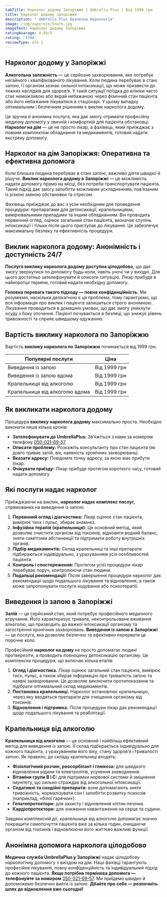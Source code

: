 ```yaml
---
tabTitle: Нарколог додому Запоріжжя | Umbrella Plus | Від 1999 грн
title: Нарколог додому Запоріжжя
description: ' Umbrella Plus Безпечна Наркологія'
image: /img/zaporoje/5nark.jpg
imageText: Нарколог додому Запоріжжя
ratingAvarage: 4.99/5
rating: '1744'
reviewType: alk-1
---
```


## Нарколог додому у Запоріжжі

**Алкогольна залежність** — це серйозне захворювання, яке потребує негайного і кваліфікованого лікування. Коли людина перебуває в стані запою, її організм зазнає сильної інтоксикації, що може призвести до тяжких наслідків для здоров’я. У такій ситуації поїздка до клініки часто стає неможливою або вкрай небажаною через фізичний стан пацієнта або його небажання лікуватися в стаціонарі. У цьому випадку оптимальним і безпечним рішенням є виклик нарколога додому.

Це зручна й анонімна послуга, яка дає змогу отримати професійну медичну допомогу у звичній і комфортній для пацієнта обстановці. **Нарколог на дім** — це не просто лікар, а фахівець, який приїжджає з повним комплектом обладнання та медикаментів, готовий надати екстрену допомогу.

## Нарколог на дім Запоріжжя: Оперативна та ефективна допомога

Коли близька людина перебуває в стані запою, важливо діяти швидко й рішуче. **Виклик нарколога додому в Запоріжжі** — це можливість надати допомогу прямо на місці, без потреби транспортувати пацієнта. Такий підхід дає змогу запобігти можливим ускладненням, пов’язаним із різкою зміною обстановки та стресом.

Фахівець приїжджає до вас з усім необхідним для проведення процедури: препаратами для детоксикації, крапельницями, вимірювальними приладами та іншим обладнанням. Він проводить первинний огляд, оцінює загальний стан пацієнта, визначає ступінь інтоксикації і тільки після цього приступає до лікування. Це забезпечує максимальну безпеку та ефективність процедури.

## Виклик нарколога додому: Анонімність і доступність 24/7

**Послуга виклику нарколога додому доступна цілодобово,** що дає змогу звернутися по допомогу будь-коли, навіть уночі чи у вихідні. Для цього достатньо зателефонувати й описати ситуацію. Лікар прибуде в найкоротші терміни, готовий надати необхідну допомогу.

**Головна перевага такого підходу — повна конфіденційність.** Ми розуміємо, наскільки делікатною є ця проблема, тому гарантуємо, що вся інформація про виклик і пацієнта залишиться строго анонімною. Лікування проводиться в домашніх умовах, що дає змогу уникнути осуду з боку оточення. Пацієнт почувається в безпеці, що знижує рівень тривожності та сприяє швидшому одужанню.

## Вартість виклику нарколога по Запоріжжю

Вартість **виклику нарколога по Запоріжжю** починається від 1999 грн.

| Популярні послуги              | Ціна         |
| ------------------------------ | ------------ |
| Виведення із запою             | Від 1999 грн |
| Виведення із запою вдома       | Від 1999 грн |
| Крапельниця від алкоголю       | Від 1999 грн |
| Крапельниця від алкоголю вдома | Від 1999 грн |

## Як викликати нарколога додому

Процедура **виклику нарколога додому** максимально проста. Необхідно виконати лише кілька кроків:

* **Зателефонувати до UmbrellaPlus:** Зв’яжіться з нами за номером телефону [050-021-69-57](tel:0500216957)
* **Описати проблему:** Розкажіть консультанту про стан пацієнта (як довго триває запій, вік, наявність хронічних захворювань).
* **Вказати адресу:** Повідомте точну адресу, за якою має прибути лікар.
* **Очікувати приїзду:** Лікар прибуде протягом короткого часу, готовий надати допомогу.

## Які послуги надає нарколог

Приїжджаючи на виклик, **нарколог надає комплекс послуг,** спрямованих на виведення із запою:

1. **Первинний огляд і діагностика:** Лікар оцінює стан пацієнта, вимірює тиск і пульс, збирає анамнез.
2. **Інфузійна терапія (крапельниця):** Це основний метод, який дозволяє очистити організм від токсинів, відновити водний баланс, зняти симптоми абстиненції та підтримати роботу внутрішніх органів.
3. **Підбір медикаментів:** Склад крапельниці та інші препарати підбираються індивідуально, з урахуванням усіх особливостей пацієнта.
4. **Контроль і спостереження:** Протягом усієї процедури лікар перебуває поруч, контролюючи стан людини.
5. **Подальші рекомендації:** Після завершення процедури нарколог дає рекомендації щодо подальшого лікування та відновлення, а також може запропонувати послуги кодування або психотерапії.

## Виведення із запою в Запоріжжі

**Запій** — це серйозний стан, який потребує професійного медичного втручання. Його характеризує тривале, неконтрольоване вживання алкоголю, що призводить до важкої інтоксикації організму та загострення хронічних захворювань. **Виведення із запою в Запоріжжі** — це послуга, яка дозволяє безпечно та ефективно перервати це порочне коло.

Професійний **нарколог на дому** не просто допомагає людині протверезіти, а проводить повноцінну детоксикацію організму. Це комплексна процедура, що включає кілька етапів:

1. **Огляд і діагностика.** Лікар оцінює загальний стан пацієнта, вимірює тиск, пульс, а також збирає інформацію про тривалість запою та наявні захворювання. Це дозволяє виключити протипоказання та підібрати оптимальний склад медикаментів.
2. **Постановка крапельниці.** Нарколог встановлює крапельницю, через яку вводяться препарати для очищення організму від токсинів.
3. **Відновлення і підтримка.** Після процедури лікар дає рекомендації щодо подальшого лікування та реабілітації.

## Крапельниця від алкоголю

**Крапельниця від алкоголю** — це основний і найбільш ефективний метод для виведення із запою. Її склад підбирається індивідуально для кожного пацієнта, з урахуванням його віку, стану здоров’я і тривалості запою. Як правило, до складу крапельниці входять:

* **Фізіологічний розчин, реосорбілакт і глюкоза:** для швидкого відновлення рідини та електролітів, усунення зневоднення.
* **Вітаміни групи В і С:** для підтримки нервової системи й зміцнення імунітету, що сильно страждає від алкогольної інтоксикації.
* **Седативні та снодійні препарати:** вони допомагають зняти тривожність, нормалізувати сон і запобігти розвитку психозів (наприклад, «білої гарячки»).
* **Гепатопротектори:** для захисту і відновлення клітин печінки.
* **Кардіопротектори:** для зниження навантаження на серце та судини.

Завдяки комплексній дії, крапельниця від алкоголю допомагає значно покращити самопочуття пацієнта вже за кілька годин, очищаючи організм від токсинів і відновлюючи його життєво важливі функції.

## Анонімна допомога нарколога цілодобово

**Медична служба UmbrellaPlus у Запоріжжі** надає цілодобову наркологічну допомогу з виїздом на дім. Наші фахівці гарантують професійне лікування, повну конфіденційність та індивідуальний підхід до кожного пацієнта.
**Якщо потрібна термінова допомога — телефонуйте за номером** [050-021-69-57](tel:0500216957). Ми приїдемо швидко й допоможемо безпечно вийти із запою.
**Дбайте про себе — розпочніть шлях до відновлення вже сьогодні!**
